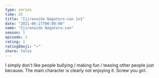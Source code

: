 ```yaml
---
type: series
time: 25
title: "Ijiranaide Nagatoro-san 1x1"
date: "2021-06-27T00:00:00"
name: "Ijiranaide Nagatoro-san"
season: 1
episode: 1
rating: 1
ratingEmoji: "⭐️"
share: false
---
```


I simply don't like people bullying / making fun / teasing other people just because. The main character is clearly not enjoying it. Screw you girl.
